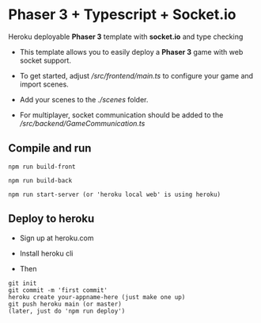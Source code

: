 # **Phaser 3 + Typescript + Socket.io**
Heroku deployable **Phaser 3** template with **socket.io** and type checking

- This template allows you to easily deploy a **Phaser 3** game with web socket support.

- To get started, adjust */src/frontend/main.ts* to configure your game and import scenes. 

- Add your scenes to the *./scenes* folder. 

- For multiplayer, socket communication should be added to the */src/backend/GameCommunication.ts*

##  **Compile and run**
```
npm run build-front

npm run build-back

npm run start-server (or 'heroku local web' is using heroku)
```

## **Deploy to heroku**
- Sign up at heroku.com
- Install heroku cli

- Then
```
git init
git commit -m 'first commit'
heroku create your-appname-here (just make one up)
git push heroku main (or master)
(later, just do 'npm run deploy')
```
